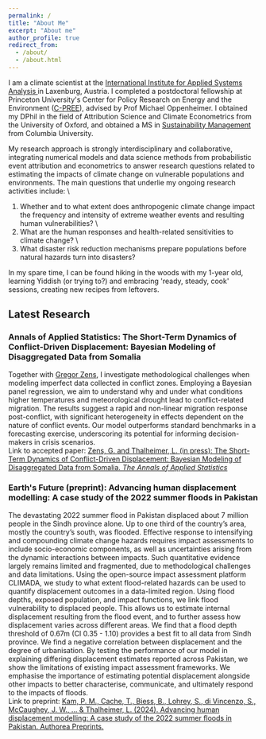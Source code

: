 ```yaml
---
permalink: /
title: "About Me"
excerpt: "About me"
author_profile: true
redirect_from: 
  - /about/
  - /about.html
---
```


I am a climate scientist at the <a href='https://iiasa.ac.at/' target="_blank">International Institute for Applied Systems Analysis </a> in Laxenburg, Austria. I completed a postdoctoral fellowship at Princeton University's Center for Policy Research on Energy and the Environment (<a href='https://cpree.princeton.edu/people/lisa-thalheimer' target="_blank">C-PREE</a>), advised by Prof Michael Oppenheimer. I obtained my DPhil in the field of Attribution Science and Climate Econometrics from the University of Oxford, and obtained a MS in <a href='https://www.sustainability.ei.columbia.edu/' target="_blank">Sustainability Management</a> from Columbia University. 

My research approach is strongly interdisciplinary and collaborative, integrating numerical models and data science methods from probabilistic event attribution and econometrics to answer research questions related to estimating the impacts of climate change on vulnerable populations and environments. The main questions that underlie my ongoing research activities include: 
\
1)	Whether and to what extent does anthropogenic climate change impact the frequency and intensity of extreme weather events and resulting human vulnerabilities? 
\
2)	What are the human responses and health-related sensitivities to climate change? 
\
3)	What disaster risk reduction mechanisms prepare populations before natural hazards turn into disasters?

In my spare time, I can be found hiking in the woods with my 1-year old, learning Yiddish (or trying to?) and embracing 'ready, steady, cook' sessions, creating new recipes from leftovers. 

## Latest Research 
### Annals of Applied Statistics: The Short-Term Dynamics of Conflict-Driven Displacement: Bayesian Modeling of Disaggregated Data from Somalia
Together with [Gregor Zens](https://iiasa.ac.at/staff/gregor-zens), I investigate methodological challenges when modeling imperfect data collected in conflict zones. Employing a Bayesian panel regression, we aim to understand why and under what conditions higher temperatures and meteorological drought lead to conflict-related migration. The results suggest a rapid and non-linear migration response post-conflict, with significant heterogeneity in effects dependent on the nature of conflict events. Our model outperforms standard benchmarks in a forecasting exercise, underscoring its potential for informing decision-makers in crisis scenarios. 
\
Link to accepted paper: <a href='https://www.e-publications.org/ims/submission/AOAS/user/submissionFile/63440?confirm=4c2e095d' target="_blank">Zens, G. and Thalheimer, L. (in press): The Short-Term Dynamics of Conflict-Driven Displacement: Bayesian Modeling of Disaggregated Data from Somalia. *The Annals of Applied Statistics*</a>

### Earth's Future (preprint): Advancing human displacement modelling: A case study of the 2022 summer floods in Pakistan
The devastating 2022 summer flood in Pakistan displaced about 7 million people in the Sindh province alone. Up to one third of the country’s area, mostly the country’s south, was flooded. Effective response to intensifying and compounding climate change hazards requires impact assessments to include socio-economic components, as well as uncertainties arising from the dynamic interactions between impacts. Such quantitative evidence largely remains limited and fragmented, due to methodological challenges and data limitations. Using the open-source impact assessment platform CLIMADA, we study to what extent flood-related hazards can be used to quantify displacement outcomes in a data-limited region. Using flood depths, exposed population, and impact functions, we link flood vulnerability to displaced people. This allows us to estimate internal displacement resulting from the flood event, and to further assess how displacement varies across different areas. We find that a flood depth threshold of 0.67m (CI 0.35 - 1.10) provides a best fit to all data from Sindh province. We find a negative correlation between displacement and the degree of urbanisation. By testing the performance of our model in explaining differing displacement estimates reported across Pakistan, we show the limitations of existing impact assessment frameworks. We emphasise the importance of estimating potential displacement alongside other impacts to better characterise, communicate, and ultimately respond to the impacts of floods.
\
Link to preprint: <a href= 'https://essopenarchive.org/doi/full/10.22541/essoar.172798869.91139247' target="_blank">Kam, P. M., Cache, T., Biess, B., Lohrey, S., di Vincenzo, S., McCaughey, J. W., ... & Thalheimer, L. (2024). Advancing human displacement modelling: A case study of the 2022 summer floods in Pakistan. Authorea Preprints.</a>